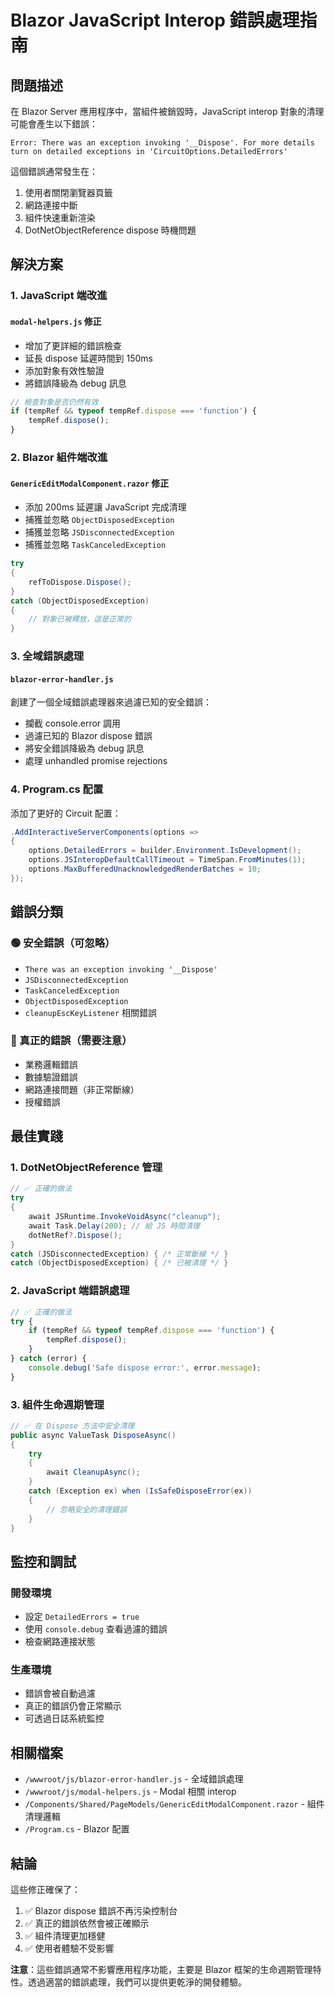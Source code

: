 # Blazor JavaScript Interop 錯誤處理指南

## 問題描述

在 Blazor Server 應用程序中，當組件被銷毀時，JavaScript interop 對象的清理可能會產生以下錯誤：

```
Error: There was an exception invoking '__Dispose'. For more details turn on detailed exceptions in 'CircuitOptions.DetailedErrors'
```

這個錯誤通常發生在：
1. 使用者關閉瀏覽器頁籤
2. 網路連接中斷
3. 組件快速重新渲染
4. DotNetObjectReference dispose 時機問題

## 解決方案

### 1. JavaScript 端改進

#### `modal-helpers.js` 修正
- 增加了更詳細的錯誤檢查
- 延長 dispose 延遲時間到 150ms
- 添加對象有效性驗證
- 將錯誤降級為 debug 訊息

```javascript
// 檢查對象是否仍然有效
if (tempRef && typeof tempRef.dispose === 'function') {
    tempRef.dispose();
}
```

### 2. Blazor 組件端改進

#### `GenericEditModalComponent.razor` 修正
- 添加 200ms 延遲讓 JavaScript 完成清理
- 捕獲並忽略 `ObjectDisposedException`
- 捕獲並忽略 `JSDisconnectedException`
- 捕獲並忽略 `TaskCanceledException`

```csharp
try
{
    refToDispose.Dispose();
}
catch (ObjectDisposedException)
{
    // 對象已被釋放，這是正常的
}
```

### 3. 全域錯誤處理

#### `blazor-error-handler.js`
創建了一個全域錯誤處理器來過濾已知的安全錯誤：

- 攔截 console.error 調用
- 過濾已知的 Blazor dispose 錯誤
- 將安全錯誤降級為 debug 訊息
- 處理 unhandled promise rejections

### 4. Program.cs 配置

添加了更好的 Circuit 配置：

```csharp
.AddInteractiveServerComponents(options =>
{
    options.DetailedErrors = builder.Environment.IsDevelopment();
    options.JSInteropDefaultCallTimeout = TimeSpan.FromMinutes(1);
    options.MaxBufferedUnacknowledgedRenderBatches = 10;
});
```

## 錯誤分類

### 🟢 安全錯誤（可忽略）
- `There was an exception invoking '__Dispose'`
- `JSDisconnectedException`
- `TaskCanceledException`
- `ObjectDisposedException`
- `cleanupEscKeyListener` 相關錯誤

### 🔴 真正的錯誤（需要注意）
- 業務邏輯錯誤
- 數據驗證錯誤
- 網路連接問題（非正常斷線）
- 授權錯誤

## 最佳實踐

### 1. DotNetObjectReference 管理
```csharp
// ✅ 正確的做法
try
{
    await JSRuntime.InvokeVoidAsync("cleanup");
    await Task.Delay(200); // 給 JS 時間清理
    dotNetRef?.Dispose();
}
catch (JSDisconnectedException) { /* 正常斷線 */ }
catch (ObjectDisposedException) { /* 已被清理 */ }
```

### 2. JavaScript 端錯誤處理
```javascript
// ✅ 正確的做法
try {
    if (tempRef && typeof tempRef.dispose === 'function') {
        tempRef.dispose();
    }
} catch (error) {
    console.debug('Safe dispose error:', error.message);
}
```

### 3. 組件生命週期管理
```csharp
// ✅ 在 Dispose 方法中安全清理
public async ValueTask DisposeAsync()
{
    try
    {
        await CleanupAsync();
    }
    catch (Exception ex) when (IsSafeDisposeError(ex))
    {
        // 忽略安全的清理錯誤
    }
}
```

## 監控和調試

### 開發環境
- 設定 `DetailedErrors = true`
- 使用 `console.debug` 查看過濾的錯誤
- 檢查網路連接狀態

### 生產環境
- 錯誤會被自動過濾
- 真正的錯誤仍會正常顯示
- 可透過日誌系統監控

## 相關檔案

- `/wwwroot/js/blazor-error-handler.js` - 全域錯誤處理
- `/wwwroot/js/modal-helpers.js` - Modal 相關 interop
- `/Components/Shared/PageModels/GenericEditModalComponent.razor` - 組件清理邏輯
- `/Program.cs` - Blazor 配置

## 結論

這些修正確保了：
1. ✅ Blazor dispose 錯誤不再污染控制台
2. ✅ 真正的錯誤依然會被正確顯示
3. ✅ 組件清理更加穩健
4. ✅ 使用者體驗不受影響

**注意**：這些錯誤通常不影響應用程序功能，主要是 Blazor 框架的生命週期管理特性。透過適當的錯誤處理，我們可以提供更乾淨的開發體驗。
